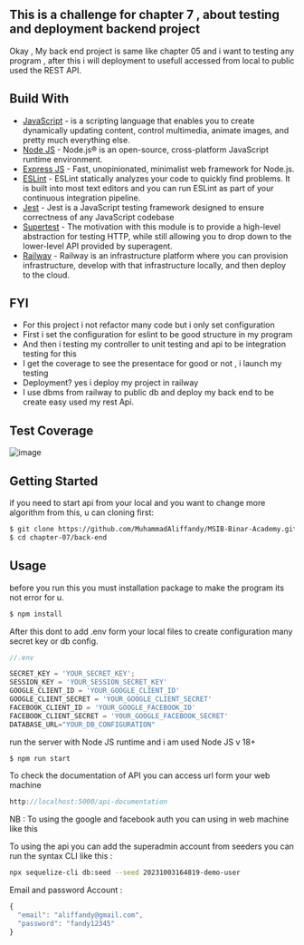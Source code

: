 ## This is a challenge for chapter 7 , about testing and deployment backend project
Okay , My back end project is same like chapter 05 and i want to testing any program , after this i will deployment to usefull accessed from local to public used the REST API.

## Build With
- [JavaScript](https://www.javascript.com/) - is a scripting language that enables you to create dynamically updating content, control multimedia, animate      images, and pretty much everything else.
- [Node JS](https://nodejs.org/en) - Node.js® is an open-source, cross-platform JavaScript runtime environment.
- [Express JS](https://expressjs.com/) - Fast, unopinionated, minimalist web framework for Node.js.
- [ESLint](https://eslint.org) - ESLint statically analyzes your code to quickly find problems. It is built into most text editors and you can run ESLint as part of your continuous integration pipeline.
- [Jest](https://jestjs.io) - Jest is a JavaScript testing framework designed to ensure correctness of any JavaScript codebase
- [Supertest](https://www.npmjs.com/package/supertest) - The motivation with this module is to provide a high-level abstraction for testing HTTP, while still allowing you to drop down to the lower-level API provided by superagent.
- [Railway](https://railway.app) - Railway is an infrastructure platform where you can provision infrastructure, develop with that infrastructure locally, and then deploy to the cloud.

## FYI 
- For this project i not refactor many code but i only set configuration
- First i set the configuration for eslint to be good structure in my program
- And then i testing my controller to unit testing and api to be integration testing for this
- I get the coverage to see the presentace for good or not , i launch my testing
- Deployment? yes i deploy my project in railway
- I use dbms from railway to public db and deploy my back end to be create easy used my rest Api.

## Test Coverage

![image](https://github.com/MuhammadAliffandy/MSIB-Binar-Academy/assets/94156412/a3f76dd8-39e6-4025-909c-7709c0ca083d)



## Getting Started

if you need to start api from your local and you want to change more algorithm from this, u can cloning first:

```sh
$ git clone https://github.com/MuhammadAliffandy/MSIB-Binar-Academy.git
$ cd chapter-07/back-end
```

## Usage

before you run this you must installation package to make the program its not error for u.

```sh
$ npm install
```

After this dont to add .env form your local files to create configuration many secret key or db config.

```javascript
//.env

SECRET_KEY = 'YOUR_SECRET_KEY';
SESSION_KEY = 'YOUR_SESSION_SECRET_KEY'
GOOGLE_CLIENT_ID = 'YOUR_GOOGLE_CLIENT_ID'
GOOGLE_CLIENT_SECRET = 'YOUR_GOOGLE_CLIENT_SECRET'
FACEBOOK_CLIENT_ID = 'YOUR_GOOGLE_FACEBOOK_ID'
FACEBOOK_CLIENT_SECRET = 'YOUR_GOOGLE_FACEBOOK_SECRET'
DATABASE_URL="YOUR_DB_CONFIGURATION"

```

run the server with Node JS runtime and i am used Node JS v 18+

```sh
$ npm run start
```
To check the documentation of API you can access url form your web machine 

```javascript
http://localhost:5000/api-documentation
```
NB : To using the google and facebook auth you can using in web machine like this

To using the api you can add the superadmin account from seeders 
you can run the syntax CLI like this : 

```sh
npx sequelize-cli db:seed --seed 20231003164819-demo-user
```
Email and password Account : 

```javascript
{
  "email": "aliffandy@gmail.com",
  "password": "fandy12345"
}

```


